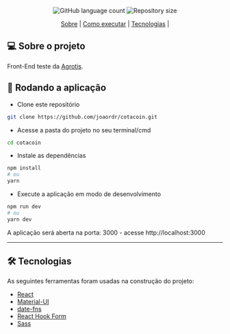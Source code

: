 <p align="center">
  <img alt="GitHub language count" src="https://img.shields.io/github/languages/count/joaordr/agrotis-teste?color=%2304D361">

  <img alt="Repository size" src="https://img.shields.io/github/repo-size/joaordr/agrotis-teste">
</p>

<p align="center">
 <a href="#-sobre-o-projeto">Sobre</a> |
 <a href="#-rodando-a-aplicação">Como executar</a> | 
 <a href="#-tecnologias">Tecnologias</a> | 
</p>

## 💻 Sobre o projeto

Front-End teste da [Agrotis](https://www.agrotis.com).


## 🚀 Rodando a aplicação

 -  Clone este repositório
```bash
git clone https://github.com/joaordr/cotacoin.git
```

 - Acesse a pasta do projeto no seu terminal/cmd
```bash
cd cotacoin
```

 - Instale as dependências
```bash
npm install
# ou
yarn
```

 - Execute a aplicação em modo de desenvolvimento
```bash
npm run dev
# ou
yarn dev
```

A aplicação será aberta na porta: 3000 - acesse http://localhost:3000

---

## 🛠 Tecnologias

As seguintes ferramentas foram usadas na construção do projeto:

- [React](https://pt-br.reactjs.org/)
- [Material-UI](https://mui.com/pt/)
- [date-fns](https://date-fns.org)
- [React Hook Form](https://react-hook-form.com)
- [Sass](https://sass-lang.com/)

